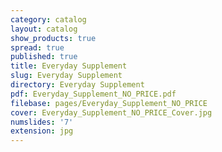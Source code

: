 ```yaml
---
category: catalog
layout: catalog
show_products: true
spread: true
published: true
title: Everyday Supplement
slug: Everyday Supplement
directory: Everyday Supplement
pdf: Everyday_Supplement_NO_PRICE.pdf
filebase: pages/Everyday_Supplement_NO_PRICE
cover: Everyday_Supplement_NO_PRICE_Cover.jpg
numslides: '7'
extension: jpg
---
```

